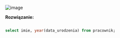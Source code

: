 ![image](https://github.com/SzymonRymszewicz/Bazy_Danych/assets/147385726/eeb35279-1462-43a7-8b4d-97a519a7551d)

**Rozwiązanie:**

```sql

select imie, year(data_urodzenia) from pracownik;

```
